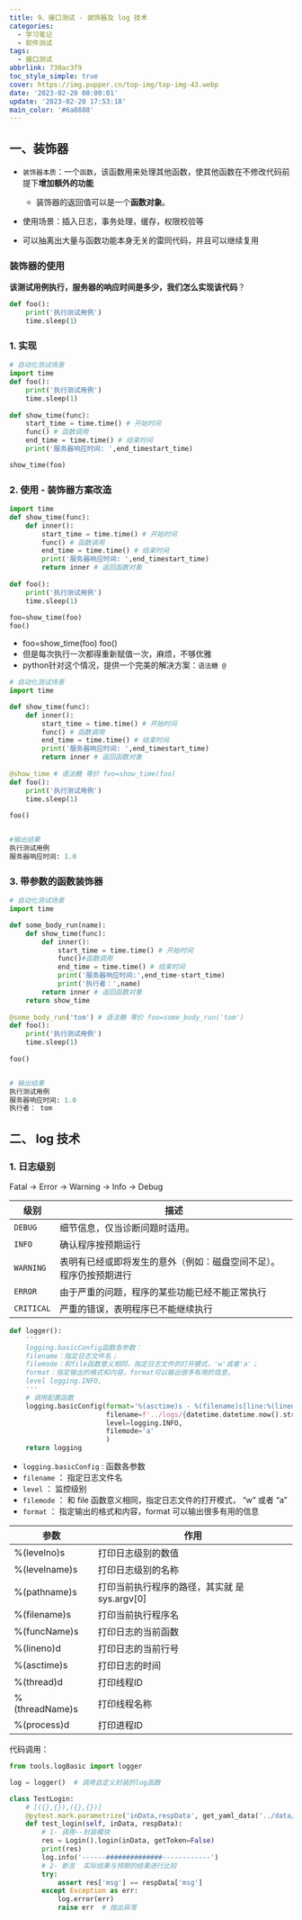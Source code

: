 ```yaml
---
title: 9、接口测试 - 装饰器及 log 技术
categories:
  - 学习笔记
  - 软件测试
tags:
  - 接口测试
abbrlink: 730ac3f9
toc_style_simple: true
cover: https://img.pupper.cn/top-img/top-img-43.webp
date: '2023-02-20 08:00:01'
update: '2023-02-20 17:53:18'
main_color: '#6a8888'
---
```


## 一、装饰器

-   `装饰器本质`：一个`函数`，该函数用来处理其他函数，使其他函数在不修改代码前提下**增加额外的功能**
    -   装饰器的返回值可以是一个**函数对象**。

-   使用场景：插入日志，事务处理，缓存，权限校验等

-   可以抽离出大量与函数功能本身无关的雷同代码，并且可以继续复用

### 装饰器的使用

**该测试用例执行，服务器的响应时间是多少，我们怎么实现该代码**？  

```python
def foo():
    print('执行测试用例')
    time.sleep(1）
```

### 1. 实现

```python
# 自动化测试场景
import time
def foo():
    print('执行测试用例')
    time.sleep(1)
    
def show_time(func):
	start_time = time.time() # 开始时间
	func() # 函数调用
	end_time = time.time() # 结束时间
	print('服务器响应时间: ',end_timestart_time)

show_time(foo)
```

### 2. 使用 - 装饰器方案改造

```python
import time
def show_time(func):
    def inner():
        start_time = time.time() # 开始时间
        func() # 函数调用
        end_time = time.time() # 结束时间
        print('服务器响应时间: ',end_timestart_time)
        return inner # 返回函数对象
    
def foo():
	print('执行测试用例')
	time.sleep(1)
    
foo=show_time(foo)
foo()
```

-   foo=show_time(foo) foo()
-   但是每次执行一次都得重新赋值一次，麻烦，不够优雅
-   python针对这个情况，提供一个完美的解决方案：`语法糖 @`  

```python
# 自动化测试场景
import time

def show_time(func):
    def inner():
        start_time = time.time() # 开始时间
        func() # 函数调用
        end_time = time.time() # 结束时间
        print('服务器响应时间: ',end_timestart_time)
        return inner # 返回函数对象
    
@show_time # 语法糖 等价 foo=show_time(foo)
def foo():
	print('执行测试用例')
	time.sleep(1)
    
foo()


#输出结果
执行测试用例
服务器响应时间: 1.0
```

### 3. 带参数的函数装饰器

```python
# 自动化测试场景
import time

def some_body_run(name):
    def show_time(func):
        def inner():
            start_time = time.time() # 开始时间
            func()#函数调用
            end_time = time.time() # 结束时间
            print('服务器响应时间:',end_time-start_time)
            print('执行者：',name)
        return inner # 返回函数对象
    return show_time
                  
@some_body_run('tom') # 语法糖 等价 foo=some_body_run('tom')
def foo():
	print('执行测试用例')
	time.sleep(1)
    
foo()


# 输出结果
执行测试用例
服务器响应时间: 1.0
执行者： tom
```

## 二、 log 技术

### 1. 日志级别

 Fatal -> Error -> Warning -> Info -> Debug

| 级别       | 描述                                                               |
|------------|--------------------------------------------------------------------|
| `DEBUG`    | 细节信息，仅当诊断问题时适用。                                     |
| `INFO`     | 确认程序按预期运行                                                 |
| `WARNING`  | 表明有已经或即将发生的意外（例如：磁盘空间不足）。程序仍按预期进行 |
| `ERROR`    | 由于严重的问题，程序的某些功能已经不能正常执行                     |
| `CRITICAL` | 严重的错误，表明程序已不能继续执行                                 |

```python
def logger():
    '''
    logging.basicConfig函数各参数：
    filename：指定日志文件名；
    filemode：和file函数意义相同，指定日志文件的打开模式，'w'或者'a'；
    format：指定输出的格式和内容，format可以输出很多有用的信息，
    level logging.INFO,
    '''
    # 调用配置函数
    logging.basicConfig(format='%(asctime)s - %(filename)s[line:%(lineno)d] - %(levelname)s:%(message)s',
                        filename=f'../logs/{datetime.datetime.now().strftime("%Y_%m_%d %H-%M-%S")}.log',
                        level=logging.INFO,
                        filemode='a'
                        )
    return logging
```

-   `logging.basicConfig` : 函数各参数
-   `filename` ： 指定日志文件名
-   `level` ： 监控级别
-   `filemode` ： 和 file 函数意义相同，指定日志文件的打开模式， “w” 或者 “a”
-   `format` ： 指定输出的格式和内容，format 可以输出很多有用的信息

| 参数            | 作用                                         |
|-----------------|----------------------------------------------|
| %(levelno)s     | 打印日志级别的数值                           |
| %(levelname)s   | 打印日志级别的名称                           |
| %(pathname)s    | 打印当前执行程序的路径，其实就 是sys.argv[0] |
| %(filename)s    | 打印当前执行程序名                           |
| %(funcName)s    | 打印日志的当前函数                           |
| %(lineno)d      | 打印日志的当前行号                           |
| %(asctime)s     | 打印日志的时间                               |
| %(thread)d      | 打印线程ID                                   |
| % (threadName)s | 打印线程名称                                 |
| %(process)d     | 打印进程ID                                   |

代码调用：

```python
from tools.logBasic import logger

log = logger()  # 调用自定义封装的log函数

class TestLogin:
    # [({},{}),({},{})]
    @pytest.mark.parametrize('inData,respData', get_yaml_data('../data/data.yaml'))
    def test_login(self, inData, respData):
        # 1- 调用--封装模块
        res = Login().login(inData, getToken=False)
        print(res)
        log.info('------##############------------')
        # 2- 断言  实际结果与预期的结果进行比较
        try:
            assert res['msg'] == respData['msg']
        except Exception as err:
            log.error(err)  
            raise err  # 抛出异常
```

